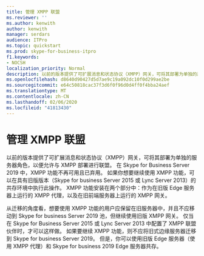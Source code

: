 ```yaml
---
title: 管理 XMPP 联盟
ms.reviewer: ''
ms.author: kenwith
author: kenwith
manager: serdars
audience: ITPro
ms.topic: quickstart
ms.prod: skype-for-business-itpro
f1.keywords:
- NOCSH
localization_priority: Normal
description: 以前的版本提供了可扩展消息和状态协议（XMPP）网关，可将其部署为单独的服务器角色，以便允许与 XMPP 部署进行联盟。 XMPP 功能在 Skype for Business Server 2019 中不再可用 & 已弃用。 如果您想要继续处理 XMPP 功能，可通过旧版版本（Skype for business Server 2015/Lync Server 2013）在 coexitence 环境中 availed。 XMPP 功能安装在两个部分中：作为在旧版 Edge 服务器上运行的 XMPP 代理，以及在旧前端服务器上运行的 XMPP 网关。
ms.openlocfilehash: d8640d90427d5d7ae9c19a092dc10f0d299ae2be
ms.sourcegitcommit: e64c50818cac37f3d6f0f96d0d4ff0f4bba24aef
ms.translationtype: MT
ms.contentlocale: zh-CN
ms.lasthandoff: 02/06/2020
ms.locfileid: "41813430"
---
```

# <a name="migrating-xmpp-federation"></a>管理 XMPP 联盟

以前的版本提供了可扩展消息和状态协议（XMPP）网关，可将其部署为单独的服务器角色，以便允许与 XMPP 部署进行联盟。 在 Skype for Business Server 2019 中，XMPP 功能不再可用且已弃用。 如果你想要继续使用 XMPP 功能，可以在具有旧版版本（Skype for business Server 2015 或 Lync Server 2013）的共存环境中执行此操作。 XMPP 功能安装在两个部分中：作为在旧版 Edge 服务器上运行的 XMPP 代理，以及在旧前端服务器上运行的 XMPP 网关。 
  
从迁移的角度看，想要使用 XMPP 功能的用户应保留在旧服务器中，并且不应移动到 Skype for business Server 2019 池，但继续使用旧版 XMPP 网关。 仅当在 Skype for Business Server 2015 或 Lync Server 2013 中配置了 XMPP 联盟伙伴时，才可以这样做。 如果要继续 XMPP 功能，则不应将旧式边缘服务器迁移到 Skype for business Server 2019。 但是，你可以使用旧版 Edge 服务器（使用 XMPP 代理）和 Skype for business 2019 Edge 服务器共存。
  

    

